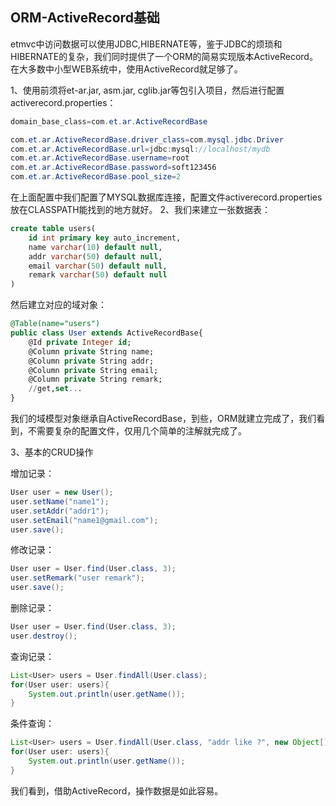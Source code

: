 ## ORM-ActiveRecord基础

etmvc中访问数据可以使用JDBC,HIBERNATE等，鉴于JDBC的烦琐和HIBERNATE的复杂，我们同时提供了一个ORM的简易实现版本ActiveRecord。在大多数中小型WEB系统中，使用ActiveRecord就足够了。

1、使用前须将et-ar.jar, asm.jar, cglib.jar等包引入项目，然后进行配置activerecord.properties：

```java
domain_base_class=com.et.ar.ActiveRecordBase

com.et.ar.ActiveRecordBase.driver_class=com.mysql.jdbc.Driver
com.et.ar.ActiveRecordBase.url=jdbc:mysql://localhost/mydb
com.et.ar.ActiveRecordBase.username=root
com.et.ar.ActiveRecordBase.password=soft123456
com.et.ar.ActiveRecordBase.pool_size=2
```
在上面配置中我们配置了MYSQL数据库连接，配置文件activerecord.properties放在CLASSPATH能找到的地方就好。
2、我们来建立一张数据表：
```sql
create table users(
    id int primary key auto_increment,
    name varchar(10) default null,
    addr varchar(50) default null,
    email varchar(50) default null,
    remark varchar(50) default null
)
```

然后建立对应的域对象：

```sql
@Table(name="users")
public class User extends ActiveRecordBase{
    @Id private Integer id;
    @Column private String name;
    @Column private String addr;
    @Column private String email;
    @Column private String remark;
    //get,set...
}
```
我们的域模型对象继承自ActiveRecordBase，到些，ORM就建立完成了，我们看到，不需要复杂的配置文件，仅用几个简单的注解就完成了。

3、基本的CRUD操作

增加记录：
```java
User user = new User();
user.setName("name1");
user.setAddr("addr1");
user.setEmail("name1@gmail.com");
user.save();
```
修改记录：
```java
User user = User.find(User.class, 3);
user.setRemark("user remark");
user.save();
```

删除记录：

```java
User user = User.find(User.class, 3);
user.destroy();
```

查询记录：
```java
List<User> users = User.findAll(User.class);
for(User user: users){
    System.out.println(user.getName());
}
```

条件查询：
```java
List<User> users = User.findAll(User.class, "addr like ?", new Object[]{"%百花路%"});
for(User user: users){
    System.out.println(user.getName());
}
```
我们看到，借助ActiveRecord，操作数据是如此容易。
